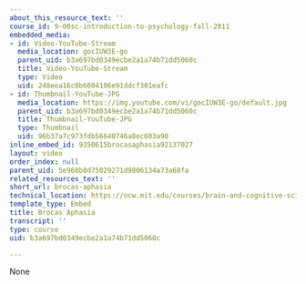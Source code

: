 ```yaml
---
about_this_resource_text: ''
course_id: 9-00sc-introduction-to-psychology-fall-2011
embedded_media:
- id: Video-YouTube-Stream
  media_location: gocIUW3E-go
  parent_uid: b3a697bd0349ecbe2a1a74b71dd5060c
  title: Video-YouTube-Stream
  type: Video
  uid: 248eea16c8b6004106e91ddcf301eafc
- id: Thumbnail-YouTube-JPG
  media_location: https://img.youtube.com/vi/gocIUW3E-go/default.jpg
  parent_uid: b3a697bd0349ecbe2a1a74b71dd5060c
  title: Thumbnail-YouTube-JPG
  type: Thumbnail
  uid: 96b37a7c973fdb56640746a8ec603a90
inline_embed_id: 9350615brocasaphasia92137027
layout: video
order_index: null
parent_uid: 5e968b8d75029271d9806134a73a68fa
related_resources_text: ''
short_url: brocas-aphasia
technical_location: https://ocw.mit.edu/courses/brain-and-cognitive-sciences/9-00sc-introduction-to-psychology-fall-2011/language-1/removed-clips/brocas-aphasia
template_type: Embed
title: Brocas Aphasia
transcript: ''
type: course
uid: b3a697bd0349ecbe2a1a74b71dd5060c

---
```

None